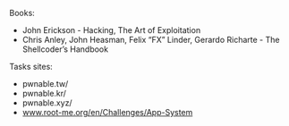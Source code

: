 Books:  
* John Erickson - Hacking, The Art of Exploitation  
* Chris Anley, John Heasman, Felix “FX” Linder, Gerardo Richarte - The Shellcoder’s Handbook  

Tasks sites:  
* pwnable.tw/
* pwnable.kr/  
* pwnable.xyz/  
* www.root-me.org/en/Challenges/App-System  

